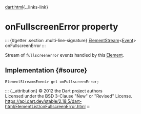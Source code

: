 [dart:html](../../dart-html/dart-html-library){._links-link}

onFullscreenError property
==========================

::: {#getter .section .multi-line-signature}
[ElementStream](../elementstream-class)\<[Event](../event-class)\>
onFullscreenError
:::

Stream of `fullscreenerror` events handled by this
[Element](../element-class).

Implementation {#source}
--------------

``` {.language-dart data-language="dart"}
ElementStream<Event> get onFullscreenError;
```

::: {._attribution}
© 2012 the Dart project authors\
Licensed under the BSD 3-Clause \"New\" or \"Revised\" License.\
<https://api.dart.dev/stable/2.18.5/dart-html/ElementList/onFullscreenError.html>
:::
